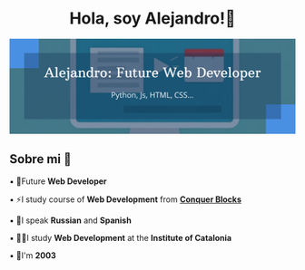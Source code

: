 <div aling='center'>
  <h1 align='center'>Hola, soy Alejandro!👋</h1>
</div>
<img src="https://github.com/al3-rom/al3-rom/blob/main/alejandro-build_64782063.png">


<h2 align='left'> Sobre mi 💬</h2>
<p>▪️  🤔Future <strong>Web Developer</strong></p>
<p>▪️  ⚡I study course of <strong> Web Development</strong> from <strong><a href="https://www.conquerblocks.com/">Conquer Blocks</a></strong></p>
<p>▪️  👀I speak <strong>Russian</strong> and <strong>Spanish</strong></p>
<p>▪️  👨‍🎓I study <strong>Web Development</strong> at the <strong>Institute of Catalonia</strong> </p>
<p>▪️  🦂I'm <strong>2003</strong></p>

<!--
**al3-rom/al3-rom** is a ✨ _special_ ✨ repository because its `README.md` (this file) appears on your GitHub profile.

Here are some ideas to get you started:

- 🔭 I’m currently working on ...
- 🌱 I’m currently learning ...
- 👯 I’m looking to collaborate on ...
- 🤔 I’m looking for help with ...
- 💬 Ask me about ...
- 📫 How to reach me: ...
- 😄 Pronouns: ...
- ⚡ Fun fact: ...
-->
